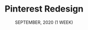 ---
title: "Pinterest Redesign"
date: "SEPTEMBER, 2020 (1 WEEK)"
team: ""
desc: ""
square: ./pinterest/w.png
order: 4
worktype: "ux"
content: "index"
useTemplate: false
---